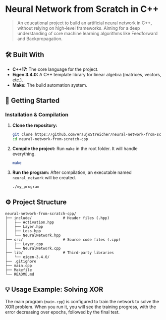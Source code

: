 # Neural Network from Scratch in C++

> An educational project to build an artificial neural network in C++, without relying on high-level frameworks. Aiming for a deep understanding of core machine learning algorithms like Feedforward and Backpropagation.

## 🛠️ Built With

-   **C++17:** The core language for the project.
-   **Eigen 3.4.0:** A C++ template library for linear algebra (matrices, vectors, etc.).
-   **Make:** The build automation system.

## 🚀 Getting Started

### Installation & Compilation

1.  **Clone the repository:**
    ```bash
    git clone https://github.com/AraujoStreicher/neural-network-from-scratch-cpp.git
    cd neural-network-from-scratch-cpp
    ```

2.  **Compile the project:**
    Run `make` in the root folder. It will handle everything.
    ```bash
    make
    ```

4.  **Run the program:**
    After compilation, an executable named `neural_network` will be created.
    ```bash
    ./my_program
    ```

## ⚙️ Project Structure
```text
neural-network-from-scratch-cpp/
├── include/              # Header files (.hpp)
│   ├── Activation.hpp
│   ├── Layer.hpp
│   ├── Loss.hpp
│   └── NeuralNetwork.hpp
├── src/                  # Source code files (.cpp)
│   ├── Layer.cpp
│   └── NeuralNetwork.cpp
├── lib/                  # Third-party libraries
│   └── eigen-3.4.0/      
├── .gitignore            
├── main.cpp              
├── Makefile              
└── README.md   
```

## 💡 Usage Example: Solving XOR

The main program (`main.cpp`) is configured to train the network to solve the XOR problem. When you run it, you will see the training progress, with the error decreasing over epochs, followed by the final test.